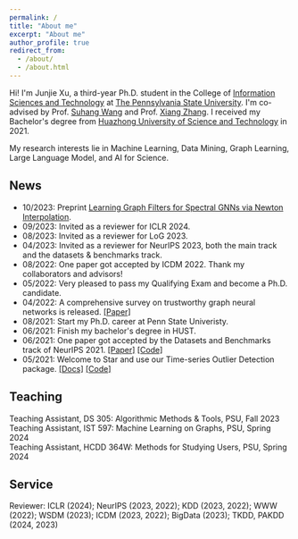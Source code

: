 ```yaml
---
permalink: /
title: "About me"
excerpt: "About me"
author_profile: true
redirect_from: 
  - /about/
  - /about.html
---
```


Hi! I'm Junjie Xu, a third-year Ph.D. student in the College of [Information Sciences and Technology](https://ist.psu.edu) at [The Pennsylvania State University](https://www.psu.edu/). I'm co-advised by Prof. [Suhang Wang](https://suhangwang.ist.psu.edu/) and Prof. [Xiang Zhang](https://faculty.ist.psu.edu/xzz89/). I received my Bachelor's degree from [Huazhong University of Science and Technology](http://english.hust.edu.cn) in 2021. 

My research interests lie in Machine Learning, Data Mining, Graph Learning, Large Language Model, and AI for Science.


## News
* 10/2023: Preprint [Learning Graph Filters for Spectral GNNs via Newton Interpolation](https://arxiv.org/pdf/2310.10064.pdf).
* 09/2023: Invited as a reviewer for ICLR 2024.
* 08/2023: Invited as a reviewer for LoG 2023.
* 04/2023: Invited as a reviewer for NeurIPS 2023, both the main track and the datasets & benchmarks track.
* 08/2022: One paper got accepted by ICDM 2022. Thank my collaborators and advisors!
* 05/2022: Very pleased to pass my Qualifying Exam and become a Ph.D. candidate.
* 04/2022: A comprehensive survey on trustworthy graph neural networks is released. [[Paper]](https://arxiv.org/pdf/2204.08570.pdf)
* 08/2021: Start my Ph.D. career at Penn State Univeristy.
* 06/2021: Finish my bachelor's degree in HUST.
* 06/2021: One paper got accepted by the Datasets and Benchmarks track of NeurIPS 2021. [[Paper]](https://openreview.net/pdf?id=r8IvOsnHchr) [[Code]](https://github.com/datamllab/tods)
* 05/2021: Welcome to Star and use our Time-series Outlier Detection package. [[Docs]](https://tods-doc.github.io) [[Code]](https://github.com/datamllab/tods)



## Teaching
Teaching Assistant, DS 305: Algorithmic Methods & Tools, PSU, Fall 2023  
Teaching Assistant, IST 597: Machine Learning on Graphs, PSU, Spring 2024  
Teaching Assistant, HCDD 364W: Methods for Studying Users, PSU, Spring 2024  



## Service
Reviewer: ICLR (2024); NeurIPS (2023, 2022); KDD (2023, 2022); WWW (2022); WSDM (2023); ICDM (2023, 2022); BigData (2023); TKDD, PAKDD (2024, 2023)


    
    
##  
  
<script type='text/javascript' id='clustrmaps' src='//cdn.clustrmaps.com/map_v2.js?cl=ffffff&w=222&t=tt&d=6MxONotMdQWZ6gm3OaOqkt7zWu5Gomz2d7afIY_FmUk&co=8cb9d9&ct=614545'></script>
